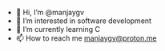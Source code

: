 - 👋 Hi, I’m @manjaygv
- 👀 I’m interested in software development
- 🌱 I’m currently learning C
- 📫 How to reach me manjaygv@proton.me
